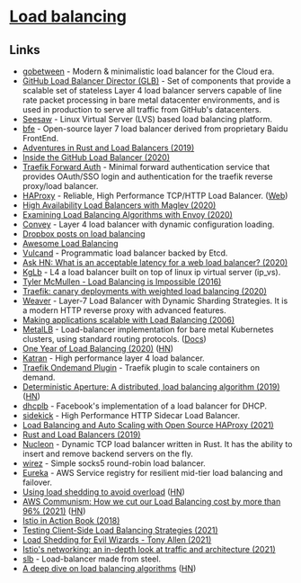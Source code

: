 # [Load balancing](<https://en.wikipedia.org/wiki/Load_balancing_(computing)>)

## Links

- [gobetween](https://github.com/yyyar/gobetween) - Modern & minimalistic load balancer for the Сloud era.
- [GitHub Load Balancer Director (GLB)](https://github.com/github/glb-director) - Set of components that provide a scalable set of stateless Layer 4 load balancer servers capable of line rate packet processing in bare metal datacenter environments, and is used in production to serve all traffic from GitHub's datacenters.
- [Seesaw](https://github.com/google/seesaw) - Linux Virtual Server (LVS) based load balancing platform.
- [bfe](https://github.com/baidu/bfe) - Open-source layer 7 load balancer derived from proprietary Baidu FrontEnd.
- [Adventures in Rust and Load Balancers (2019)](https://medium.com/@bparli/adventures-in-rust-and-load-balancers-73a0bc61a192)
- [Inside the GitHub Load Balancer (2020)](https://www.haproxy.com/user-spotlight-series/inside-the-github-load-balancer/)
- [Traefik Forward Auth](https://github.com/thomseddon/traefik-forward-auth) - Minimal forward authentication service that provides OAuth/SSO login and authentication for the traefik reverse proxy/load balancer.
- [HAProxy](https://github.com/haproxy/haproxy) - Reliable, High Performance TCP/HTTP Load Balancer. ([Web](http://www.haproxy.org/))
- [High Availability Load Balancers with Maglev (2020)](https://blog.cloudflare.com/high-availability-load-balancers-with-maglev/)
- [Examining Load Balancing Algorithms with Envoy (2020)](https://blog.envoyproxy.io/examining-load-balancing-algorithms-with-envoy-1be643ea121c)
- [Convey](https://github.com/bparli/convey) - Layer 4 load balancer with dynamic configuration loading.
- [Dropbox posts on load balancing](https://twitter.com/copyconstruct/status/1293796261414371330)
- [Awesome Load Balancing](https://github.com/cristaloleg/awesome-load-balancing)
- [Vulcand](https://github.com/vulcand/vulcand) - Programmatic load balancer backed by Etcd.
- [Ask HN: What is an acceptable latency for a web load balancer? (2020)](https://news.ycombinator.com/item?id=24661903)
- [KgLb](https://github.com/dropbox/kglb) - L4 a load balancer built on top of linux ip virtual server (ip_vs).
- [Tyler McMullen - Load Balancing is Impossible (2016)](https://www.youtube.com/watch?v=kpvbOzHUakA)
- [Traefik: canary deployments with weighted load balancing (2020)](https://iximiuz.com/en/posts/traefik-canary-deployments-with-weighted-load-balancing/)
- [Weaver](https://github.com/gojek/weaver) - Layer-7 Load Balancer with Dynamic Sharding Strategies. It is a modern HTTP reverse proxy with advanced features.
- [Making applications scalable with Load Balancing (2006)](https://wtarreau.blogspot.com/2006/11/making-applications-scalable-with-load.html)
- [MetalLB](https://github.com/metallb/metallb) - Load-balancer implementation for bare metal Kubernetes clusters, using standard routing protocols. ([Docs](https://www.metallb.org/))
- [One Year of Load Balancing (2020)](https://www.algolia.com/blog/one-year-load-balancing/) ([HN](https://news.ycombinator.com/item?id=25289751))
- [Katran](https://github.com/facebookincubator/katran) - High performance layer 4 load balancer.
- [Traefik Ondemand Plugin](https://github.com/acouvreur/traefik-ondemand-plugin) - Traefik plugin to scale containers on demand.
- [Deterministic Aperture: A distributed, load balancing algorithm (2019)](https://blog.twitter.com/engineering/en_us/topics/infrastructure/2019/daperture-load-balancer.html) ([HN](https://news.ycombinator.com/item?id=25596645))
- [dhcplb](https://github.com/facebookincubator/dhcplb) - Facebook's implementation of a load balancer for DHCP.
- [sidekick](https://github.com/minio/sidekick) - High Performance HTTP Sidecar Load Balancer.
- [Load Balancing and Auto Scaling with Open Source HAProxy (2021)](https://blog.stefan-koch.name/2021/05/02/load-balancing-auto-scaling-open-source-haproxy)
- [Rust and Load Balancers (2019)](https://bparli.medium.com/adventures-in-rust-and-load-balancers-73a0bc61a192)
- [Nucleon](https://github.com/NicolasLM/nucleon) - Dynamic TCP load balancer written in Rust. It has the ability to insert and remove backend servers on the fly.
- [wirez](https://github.com/v-byte-cpu/wirez) - Simple socks5 round-robin load balancer.
- [Eureka](https://github.com/Netflix/eureka) - AWS Service registry for resilient mid-tier load balancing and failover.
- [Using load shedding to avoid overload](https://aws.amazon.com/builders-library/using-load-shedding-to-avoid-overload/) ([HN](https://news.ycombinator.com/item?id=28818622))
- [AWS Communism: How we cut our Load Balancing cost by more than 96% (2021)](https://www.setops.co/blog/aws-communism-part-1-how-we-cut-our-load-balancing-cost) ([HN](https://news.ycombinator.com/item?id=28917947))
- [Istio in Action Book (2018)](https://www.manning.com/books/istio-in-action)
- [Testing Client-Side Load Balancing Strategies (2021)](https://faun.pub/testing-client-side-load-balancing-strategies-9d99246d99dc)
- [Load Shedding for Evil Wizards - Tony Allen (2021)](https://www.youtube.com/watch?v=UInZ9yViUS0)
- [Istio's networking: an in-depth look at traffic and architecture (2021)](https://www.solo.io/blog/istios-networking-in-depth/)
- [slb](https://github.com/steel-load-balancer/slb) - Load-balancer made from steel.
- [A deep dive on load balancing algorithms](https://lafikl.notion.site/A-deep-dive-on-load-balancing-algorithms-4e6211ec7f7846238c38f3819212457c) ([HN](https://news.ycombinator.com/item?id=29252656))
